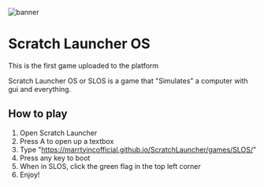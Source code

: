 ![banner](https://marrtyincofficial.github.io/ScratchLauncher/games/Scratch%20Launcher%20OS/banner.png)
# Scratch Launcher OS
This is the first game uploaded to the platform

Scratch Launcher OS or SLOS is a game that "Simulates" a computer with gui and everything.

## How to play
1. Open Scratch Launcher
2. Press A to open up a textbox
3. Type "https://marrtyincofficial.github.io/ScratchLauncher/games/SLOS/"
4. Press any key to boot
5. When in SLOS, click the green flag in the top left corner
6. Enjoy!
